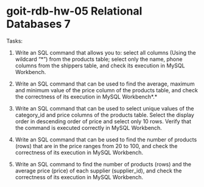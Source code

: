 # goit-rdb-hw-05 Relational Databases 7

Tasks:

1. Write an SQL command that allows you to:
select all columns (Using the wildcard “*”) from the products table;
select only the name, phone columns from the shippers table, and check its execution in MySQL Workbench.

2. Write an SQL command that can be used to find the average, maximum and minimum value of the price column of the products table, and check the correctness of its execution in MySQL Workbench*.*

3. Write an SQL command that can be used to select unique values ​​of the category_id and price columns of the products table. Select the display order in descending order of price and select only 10 rows. Verify that the command is executed correctly in MySQL Workbench.

4. Write an SQL command that can be used to find the number of products (rows) that are in the price ranges from 20 to 100, and check the correctness of its execution in MySQL Workbench.

5. Write an SQL command to find the number of products (rows) and the average price (price) of each supplier (supplier_id), and check the correctness of its execution in MySQL Workbench.